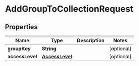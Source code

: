 

# AddGroupToCollectionRequest

## Properties

Name | Type | Description | Notes
------------ | ------------- | ------------- | -------------
**groupKey** | **String** |  |  [optional]
**accessLevel** | [**AccessLevel**](AccessLevel.md) |  |  [optional]



